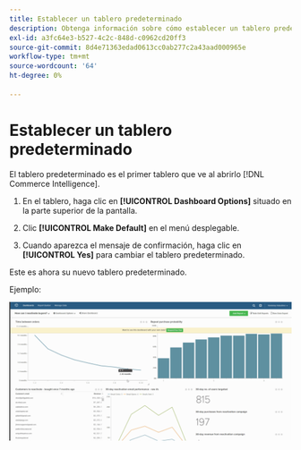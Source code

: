 ```yaml
---
title: Establecer un tablero predeterminado
description: Obtenga información sobre cómo establecer un tablero predeterminado.
exl-id: a3fc64e3-b527-4c2c-848d-c0962cd20ff3
source-git-commit: 8d4e71363edad0613cc0ab277c2a43aad000965e
workflow-type: tm+mt
source-wordcount: '64'
ht-degree: 0%

---
```


# Establecer un tablero predeterminado

El tablero predeterminado es el primer tablero que ve al abrirlo [!DNL Commerce Intelligence].

1. En el tablero, haga clic en **[!UICONTROL Dashboard Options]** situado en la parte superior de la pantalla.

1. Clic **[!UICONTROL Make Default]** en el menú desplegable.

1. Cuando aparezca el mensaje de confirmación, haga clic en **[!UICONTROL Yes]** para cambiar el tablero predeterminado.

Este es ahora su nuevo tablero predeterminado.

Ejemplo:

![tablero predeterminado](../../assets/default_dashboard.gif)
